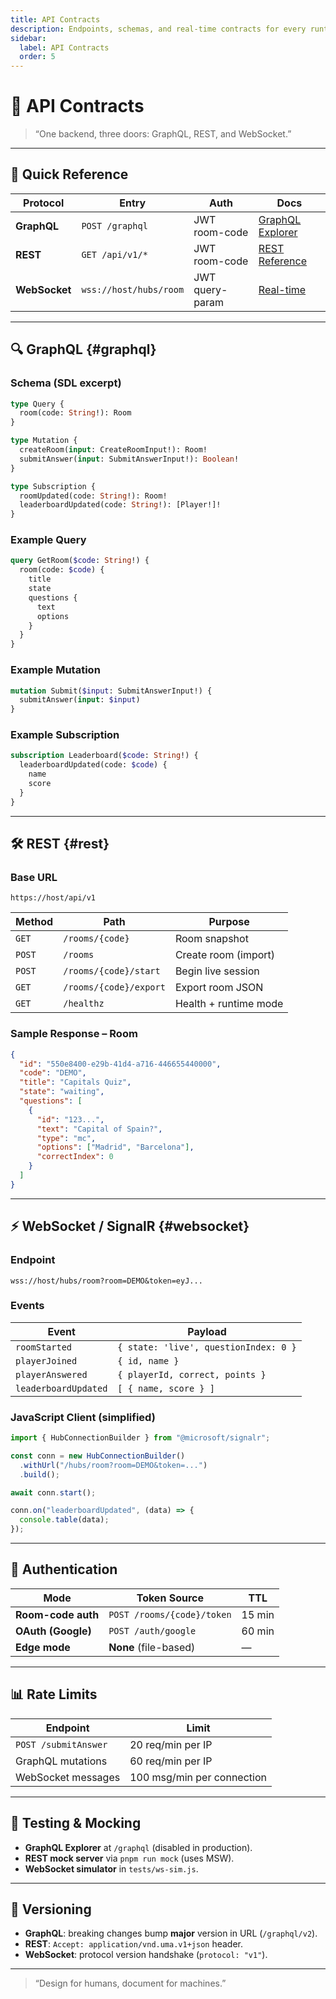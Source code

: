 ```yaml
---
title: API Contracts
description: Endpoints, schemas, and real-time contracts for every runtime mode.
sidebar:
  label: API Contracts
  order: 5
---
```


# 📡 API Contracts

> “One backend, three doors: GraphQL, REST, and WebSocket.”

---

## 🔑 Quick Reference

| Protocol      | Entry                  | Auth            | Docs                         |
| ------------- | ---------------------- | --------------- | ---------------------------- |
| **GraphQL**   | `POST /graphql`        | JWT room-code   | [GraphQL Explorer](#graphql) |
| **REST**      | `GET /api/v1/*`        | JWT room-code   | [REST Reference](#rest)      |
| **WebSocket** | `wss://host/hubs/room` | JWT query-param | [Real-time](#websocket)      |

---

## 🔍 GraphQL {#graphql}

### Schema (SDL excerpt)

```graphql
type Query {
  room(code: String!): Room
}

type Mutation {
  createRoom(input: CreateRoomInput!): Room!
  submitAnswer(input: SubmitAnswerInput!): Boolean!
}

type Subscription {
  roomUpdated(code: String!): Room!
  leaderboardUpdated(code: String!): [Player!]!
}
```

### Example Query

```graphql
query GetRoom($code: String!) {
  room(code: $code) {
    title
    state
    questions {
      text
      options
    }
  }
}
```

### Example Mutation

```graphql
mutation Submit($input: SubmitAnswerInput!) {
  submitAnswer(input: $input)
}
```

### Example Subscription

```graphql
subscription Leaderboard($code: String!) {
  leaderboardUpdated(code: $code) {
    name
    score
  }
}
```

---

## 🛠️ REST {#rest}

### Base URL

`https://host/api/v1`

| Method | Path                   | Purpose               |
| ------ | ---------------------- | --------------------- |
| `GET`  | `/rooms/{code}`        | Room snapshot         |
| `POST` | `/rooms`               | Create room (import)  |
| `POST` | `/rooms/{code}/start`  | Begin live session    |
| `GET`  | `/rooms/{code}/export` | Export room JSON      |
| `GET`  | `/healthz`             | Health + runtime mode |

### Sample Response – Room

```json
{
  "id": "550e8400-e29b-41d4-a716-446655440000",
  "code": "DEMO",
  "title": "Capitals Quiz",
  "state": "waiting",
  "questions": [
    {
      "id": "123...",
      "text": "Capital of Spain?",
      "type": "mc",
      "options": ["Madrid", "Barcelona"],
      "correctIndex": 0
    }
  ]
}
```

---

## ⚡ WebSocket / SignalR {#websocket}

### Endpoint

```
wss://host/hubs/room?room=DEMO&token=eyJ...
```

### Events

| Event                | Payload                               |
| -------------------- | ------------------------------------- |
| `roomStarted`        | `{ state: 'live', questionIndex: 0 }` |
| `playerJoined`       | `{ id, name }`                        |
| `playerAnswered`     | `{ playerId, correct, points }`       |
| `leaderboardUpdated` | `[ { name, score } ]`                 |

### JavaScript Client (simplified)

```js
import { HubConnectionBuilder } from "@microsoft/signalr";

const conn = new HubConnectionBuilder()
  .withUrl("/hubs/room?room=DEMO&token=...")
  .build();

await conn.start();

conn.on("leaderboardUpdated", (data) => {
  console.table(data);
});
```

---

## 🔐 Authentication

| Mode               | Token Source               | TTL    |
| ------------------ | -------------------------- | ------ |
| **Room-code auth** | `POST /rooms/{code}/token` | 15 min |
| **OAuth (Google)** | `POST /auth/google`        | 60 min |
| **Edge mode**      | **None** (file-based)      | —      |

---

## 📊 Rate Limits

| Endpoint             | Limit                      |
| -------------------- | -------------------------- |
| `POST /submitAnswer` | 20 req/min per IP          |
| GraphQL mutations    | 60 req/min per IP          |
| WebSocket messages   | 100 msg/min per connection |

---

## 🧪 Testing & Mocking

- **GraphQL Explorer** at `/graphql` (disabled in production).
- **REST mock server** via `pnpm run mock` (uses MSW).
- **WebSocket simulator** in `tests/ws-sim.js`.

---

## 🚀 Versioning

- **GraphQL**: breaking changes bump **major** version in URL (`/graphql/v2`).
- **REST**: `Accept: application/vnd.uma.v1+json` header.
- **WebSocket**: protocol version handshake (`protocol: "v1"`).

---

> “Design for humans, document for machines.”
